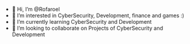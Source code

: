 - 👋 Hi, I’m @Rofaroel
- 👀 I’m interested in CyberSecurity, Development, finance and games :)
- 🌱 I’m currently learning CyberSecurity and Development
- 💞️ I’m looking to collaborate on Projects of CyberSecurity and Development

<!---
Rofaroel/Rofaroel is a ✨ special ✨ repository because its `README.md` (this file) appears on your GitHub profile.
You can click the Preview link to take a look at your changes.
--->
